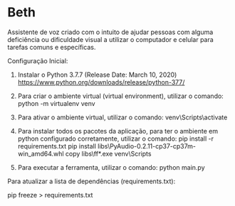 # Beth

Assistente de voz criado com o intuito de ajudar pessoas com alguma deficiência ou dificuldade visual a utilizar o computador e celular para tarefas comuns e específicas.

Configuração Inicial:

1) Instalar o Python 3.7.7 (Release Date: March 10, 2020)
https://www.python.org/downloads/release/python-377/

2) Para criar o ambiente virtual (virtual environment), utilizar o comando:
python -m virtualenv venv

3) Para ativar o ambiente virtual, utilizar o comando:
venv\Scripts\activate

4) Para instalar todos os pacotes da aplicação, para ter o ambiente em python configurado corretamente, utilizar o comando:
pip install -r requirements.txt
pip install libs\PyAudio-0.2.11-cp37-cp37m-win_amd64.whl
copy libs\ff*.exe venv\Scripts

5) Para executar a ferramenta, utilizar o comando:
python main.py

Para atualizar a lista de dependências (requirements.txt):

pip freeze > requirements.txt
